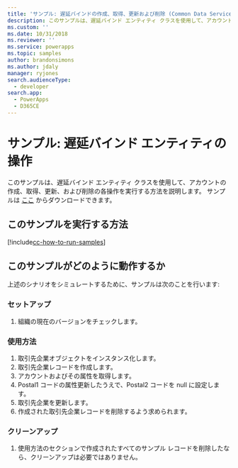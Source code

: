 ```yaml
---
title: 'サンプル: 遅延バインドの作成、取得、更新および削除 (Common Data Service) | Microsoft Docs'
description: このサンプルは、遅延バインド エンティティ クラスを使用して、アカウントの作成、取得、更新、および削除の各操作を実行する方法を説明します。
ms.custom: ''
ms.date: 10/31/2018
ms.reviewer: ''
ms.service: powerapps
ms.topic: samples
author: brandonsimons
ms.author: jdaly
manager: ryjones
search.audienceType:
  - developer
search.app:
  - PowerApps
  - D365CE
---
```

# <a name="sample-late-bound-entity-operations"></a>サンプル: 遅延バインド エンティティの操作

<!-- show deep insert equivalent 

sample-initialize-record-existing-record.md
sample-create-retrieve-update-delete-late-bound.md

https://docs.microsoft.com/dynamics365/customer-engagement/developer/org-service/sample-create-retrieve-update-delete-late-bound

-->
このサンプルは、遅延バインド エンティティ クラスを使用して、アカウントの作成、取得、更新、および削除の各操作を実行する方法を説明します。 サンプルは [ここ](https://github.com/Microsoft/PowerApps-Samples/tree/master/cds/orgsvc/C%23/LateBoundEntityOperations) からダウンロードできます。

## <a name="how-to-run-this-sample"></a>このサンプルを実行する方法

[!include[cc-how-to-run-samples](../../includes/cc-how-to-run-samples.md)]


## <a name="how-this-sample-works"></a>このサンプルがどのように動作するか

上述のシナリオをシミュレートするために、サンプルは次のことを行います:

### <a name="setup"></a>セットアップ

1. 組織の現在のバージョンをチェックします。


### <a name="demonstrate"></a>使用方法

1. 取引先企業オブジェクトをインスタンス化します。
1. 取引先企業レコードを作成します。
1. アカウントおよびその属性を取得します。
1. Postal1 コードの属性更新したうえで、Postal2 コードを null に設定します。
1. 取引先企業を更新します。 
1. 作成された取引先企業レコードを削除するよう求められます。


### <a name="clean-up"></a>クリーンアップ

1. 使用方法のセクションで作成されたすべてのサンプル レコードを削除したなら、クリーンアップは必要ではありません。
